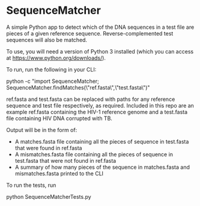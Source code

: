 # SequenceMatcher
A simple Python app to detect which of the DNA sequences in a test file are pieces of a given reference sequence. Reverse-complemented test sequences will also be matched.

To use, you will need a version of Python 3 installed (which you can access at https://www.python.org/downloads/).

To run, run the following in your CLI:

python -c "import SequenceMatcher; SequenceMatcher.findMatches(\\"ref.fasta\\",\\"test.fasta\\")"

ref.fasta and test.fasta can be replaced with paths for any reference sequence and test file respectively, as required. Included in this repo are an example ref.fasta containing the HIV-1 reference genome and a test.fasta file containing HIV DNA corrupted with TB.

Output will be in the form of:
- A matches.fasta file containing all the pieces of sequence in test.fasta that were found in ref.fasta
- A mismatches.fasta file containing all the pieces of sequence in test.fasta that were not found in ref.fasta
- A summary of how many pieces of the sequence in matches.fasta and mismatches.fasta printed to the CLI

To run the tests, run

python SequenceMatcherTests.py